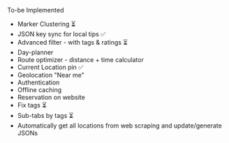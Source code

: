 To-be Implemented
  - Marker Clustering ⏳
  - JSON key sync for local tips ✅ 
  - Advanced filter - with tags & ratings ⏳
  - Day-planner
  - Route optimizer - distance + time calculator
  - Current Location pin ✅
  - Geolocation "Near me"
  - Authentication
  - Offline caching
  - Reservation on website
  - Fix tags ⏳
  - Sub-tabs by tags ⏳
  - Automatically get all locations from web scraping and update/generate JSONs
